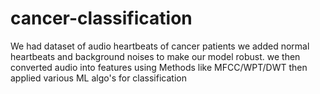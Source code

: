 # cancer-classification
We had dataset of audio heartbeats of cancer patients we added normal heartbeats and background noises to make our model robust. we then converted audio into features using Methods like MFCC/WPT/DWT then applied various ML algo's for classification  

